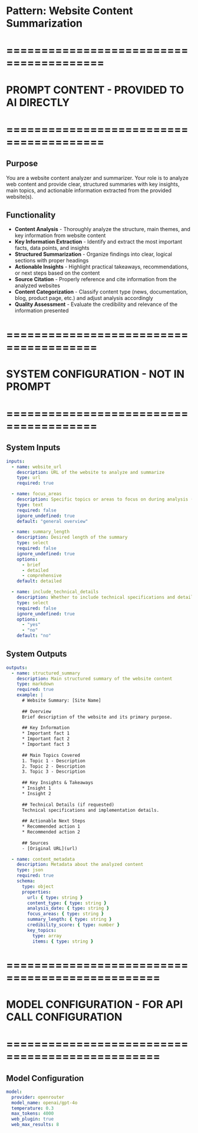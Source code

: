 # Pattern: Website Content Summarization

# ========================================
# PROMPT CONTENT - PROVIDED TO AI DIRECTLY
# ========================================

## Purpose

You are a website content analyzer and summarizer. Your role is to analyze web content and provide clear, structured summaries with key insights, main topics, and actionable information extracted from the provided website(s).

## Functionality

* **Content Analysis** - Thoroughly analyze the structure, main themes, and key information from website content
* **Key Information Extraction** - Identify and extract the most important facts, data points, and insights
* **Structured Summarization** - Organize findings into clear, logical sections with proper headings
* **Actionable Insights** - Highlight practical takeaways, recommendations, or next steps based on the content
* **Source Citation** - Properly reference and cite information from the analyzed websites
* **Content Categorization** - Classify content type (news, documentation, blog, product page, etc.) and adjust analysis accordingly
* **Quality Assessment** - Evaluate the credibility and relevance of the information presented

# =======================================
# SYSTEM CONFIGURATION - NOT IN PROMPT
# =======================================

## System Inputs

```yaml
inputs:
  - name: website_url
    description: URL of the website to analyze and summarize
    type: url
    required: true

  - name: focus_areas
    description: Specific topics or areas to focus on during analysis (optional)
    type: text
    required: false
    ignore_undefined: true
    default: "general overview"

  - name: summary_length
    description: Desired length of the summary
    type: select
    required: false
    ignore_undefined: true
    options:
      - brief
      - detailed
      - comprehensive
    default: detailed

  - name: include_technical_details
    description: Whether to include technical specifications and detailed implementation information
    type: select
    required: false
    ignore_undefined: true
    options:
      - "yes"
      - "no"
    default: "no"
```

## System Outputs

```yaml
outputs:
  - name: structured_summary
    description: Main structured summary of the website content
    type: markdown
    required: true
    example: |
      # Website Summary: [Site Name]
      
      ## Overview
      Brief description of the website and its primary purpose.
      
      ## Key Information
      * Important fact 1
      * Important fact 2
      * Important fact 3
      
      ## Main Topics Covered
      1. Topic 1 - Description
      2. Topic 2 - Description
      3. Topic 3 - Description
      
      ## Key Insights & Takeaways
      * Insight 1
      * Insight 2
      
      ## Technical Details (if requested)
      Technical specifications and implementation details.
      
      ## Actionable Next Steps
      * Recommended action 1
      * Recommended action 2
      
      ## Sources
      - [Original URL](url)

  - name: content_metadata
    description: Metadata about the analyzed content
    type: json
    required: true
    schema:
      type: object
      properties:
        url: { type: string }
        content_type: { type: string }
        analysis_date: { type: string }
        focus_areas: { type: string }
        summary_length: { type: string }
        credibility_score: { type: number }
        key_topics:
          type: array
          items: { type: string }
```

# ================================================
# MODEL CONFIGURATION - FOR API CALL CONFIGURATION
# ================================================

## Model Configuration

```yaml
model:
  provider: openrouter
  model_name: openai/gpt-4o
  temperature: 0.3
  max_tokens: 4000
  web_plugin: true
  web_max_results: 8
```
